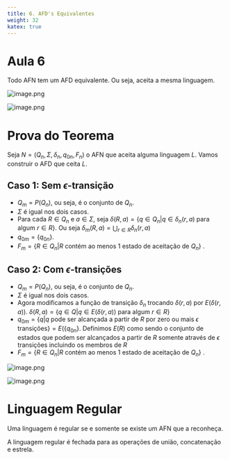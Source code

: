 ```yaml
---
title: 6. AFD's Equivalentes
weight: 32
katex: true
---
```

# Aula 6

Todo AFN tem um AFD equivalente. Ou seja, aceita a mesma linguagem.

![image.png](../public/image.png)

![image.png](../public/7adb2ddd-d360-4b55-87ae-7f47772eafac.png)

# Prova do Teorema

Seja $N=(Q_n, \Sigma, \delta_n ,q_{0n},F_n)$ o AFN que aceita alguma linguagem $L$. Vamos construir o AFD que ceita $L$. 

## Caso 1: Sem $\epsilon$-transição

- $Q_m=P(Q_n)$,  ou seja, é o conjunto de $Q_n$.
- $\Sigma$ é igual nos dois casos.
- Para cada $R\in Q_n$ e $a \in \Sigma$, seja $\delta(R,a)=\{q \in Q_n|q\in \delta_n(r,a)\text{ para algum }r\in R\}$. Ou seja $\delta_m(R,a)=\displaystyle\bigcup_{r\in R} \delta_n(r,a)$
- $q_{0m}=\{q_{0n}\}$.
- $F_m=\{R\in Q_n|R \text{ contém ao menos 1 estado de aceitação de } Q_n\}$ .

## Caso 2: Com $\epsilon$-transições

- $Q_m=P(Q_n)$,  ou seja, é o conjunto de $Q_n$.
- $\Sigma$ é igual nos dois casos.
- Agora modificamos a função de transição $\delta_n$ trocando $\delta(r,a)$ por $E(\delta(r,a))$. $\delta (R,a)=\{q\in Q|q\in E(\delta(r,a))\text{ para algum  }r\in R\}$
- $q_{0m}=\{q|q\text{ pode ser alcançada a partir de }R\text{ por zero ou mais } \epsilon \text { transições}\}=E(\{q_{0n}\}$. Definimos $E(R)$ como sendo o conjunto de estados que podem ser alcançados a partir de $R$ somente através de $\epsilon$ transições incluindo os membros de $R$
- $F_m=\{R\in Q_n|R \text{ contém ao menos 1 estado de aceitação de } Q_n\}$ .

![image.png](../public/image%201.png)

![image.png](../public/image%202.png)

# Linguagem Regular

Uma linguagem é regular se e somente se existe um AFN que a reconheça.

A linguagem regular é fechada para as operações de união, concatenação e estrela.
